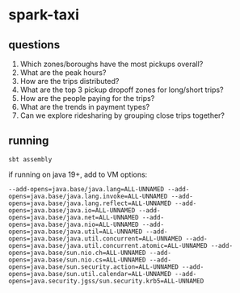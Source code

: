 # spark-taxi
## questions
1. Which zones/boroughs have the most pickups overall?
1. What are the peak hours?
1. How are the trips distributed?
1. What are the top 3 pickup dropoff zones for long/short trips?
1. How are the people paying for the trips?
1. What are the trends in payment types?
1. Can we explore ridesharing by grouping close trips together?

## running
`sbt assembly`

if running on java 19+, add to VM options:

`--add-opens=java.base/java.lang=ALL-UNNAMED --add-opens=java.base/java.lang.invoke=ALL-UNNAMED --add-opens=java.base/java.lang.reflect=ALL-UNNAMED --add-opens=java.base/java.io=ALL-UNNAMED --add-opens=java.base/java.net=ALL-UNNAMED --add-opens=java.base/java.nio=ALL-UNNAMED --add-opens=java.base/java.util=ALL-UNNAMED --add-opens=java.base/java.util.concurrent=ALL-UNNAMED --add-opens=java.base/java.util.concurrent.atomic=ALL-UNNAMED --add-opens=java.base/sun.nio.ch=ALL-UNNAMED --add-opens=java.base/sun.nio.cs=ALL-UNNAMED --add-opens=java.base/sun.security.action=ALL-UNNAMED --add-opens=java.base/sun.util.calendar=ALL-UNNAMED --add-opens=java.security.jgss/sun.security.krb5=ALL-UNNAMED`